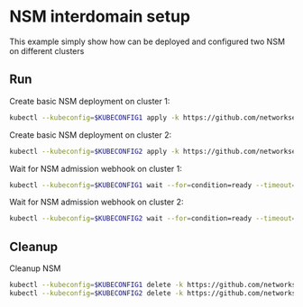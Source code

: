 # NSM interdomain setup


This example simply show how can be deployed and configured two NSM on different clusters

## Run

Create basic NSM deployment on cluster 1:

```bash
kubectl --kubeconfig=$KUBECONFIG1 apply -k https://github.com/networkservicemesh/deployments-k8s/examples/interdomain/nsm/cluster1?ref=21c4efad2c85519b75a32dac6f856b4075f90271
```

Create basic NSM deployment on cluster 2:

```bash
kubectl --kubeconfig=$KUBECONFIG2 apply -k https://github.com/networkservicemesh/deployments-k8s/examples/interdomain/nsm/cluster2?ref=21c4efad2c85519b75a32dac6f856b4075f90271
```

Wait for NSM admission webhook on cluster 1:

```bash
kubectl --kubeconfig=$KUBECONFIG1 wait --for=condition=ready --timeout=1m pod -n nsm-system -l app=admission-webhook-k8s
```

Wait for NSM admission webhook on cluster 2:

```bash
kubectl --kubeconfig=$KUBECONFIG2 wait --for=condition=ready --timeout=1m pod -n nsm-system -l app=admission-webhook-k8s
```

## Cleanup

Cleanup NSM
```bash
kubectl --kubeconfig=$KUBECONFIG1 delete -k https://github.com/networkservicemesh/deployments-k8s/examples/interdomain/nsm/cluster1?ref=21c4efad2c85519b75a32dac6f856b4075f90271
kubectl --kubeconfig=$KUBECONFIG2 delete -k https://github.com/networkservicemesh/deployments-k8s/examples/interdomain/nsm/cluster2?ref=21c4efad2c85519b75a32dac6f856b4075f90271
```
